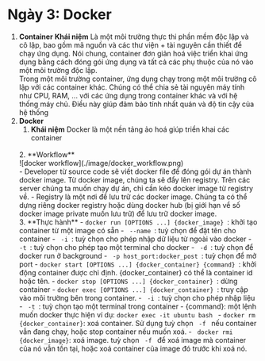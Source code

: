 # Ngày 3: Docker

1. **Container**
    **Khái niệm**
    Là một môi trường thực thi phần mềm độc lập và cô lập, bao gồm mã nguồn và các thư viện + tài nguyên cần thiết để chạy ứng dụng. Nói chung, container đơn giản hoá việc triển khai ứng dụng bằng cách đóng gói ứng dụng và tất cả các phụ thuộc của nó vào một môi trường độc lập.
    <br>
    Trong một môi trường container, ứng dụng chạy trong một môi trường cô lập với các container khác. Chúng có thể chia sẻ tài nguyên máy tính như CPU, RAM, ... với các ứng dụng trong container khác và với hệ thống máy chủ. Điều này giúp đảm bảo tính nhất quán và độ tin cậy của hệ thống
    <br>
2. **Docker**
    1. **Khái niệm**
    Docker là một nền tảng ảo hoá giúp triển khai các container
    <br>
    2. **Workflow**
    <br>
    ![docker workflow](./image/docker_workflow.png)
    <br>
    - Developer từ source code sẽ viết docker file để đóng gói dự án thành docker   image. Từ docker image, chúng ta sẽ đẩy lên registry. Trên các server chúng ta muốn chạy dự án, chỉ cần kéo docker image từ registry về.
    - Registry là một nơi để lưu trữ các docker image. Chúng ta có thể dựng riêng docker registry hoặc dùng docker hub (bị giới hạn về số docker image private muốn lưu trữ) để lưu trữ docker image.
    <br>
    3. **Thực hành**
        - <code>docker run [OPTIONS ...] {docker_image} </code>: khởi tạo container từ một image có sẵn
            - <code> --name </code>: tuỳ chọn để đặt tên cho container
            - <code> -i </code>: tuỳ chọn cho phép nhập dữ liệu từ ngoài vào docker
            - <code> -t </code>: tuỳ chọn cho phép tạo một terminal cho docker
            - <code> -d </code>: tuỳ chọn để docker  run ở background
            - <code> -p host_port:docker_post </code>: tuỳ chọn để mở port 
        - <code>docker start [OPTIONS ...] {docker_container} {command} </code>: khởi động container được chỉ định. {docker_container} có thể là container id hoặc tên. 
        - <code>docker stop [OPTIONS ...] {docker_container} </code>: dừng container
        - <code>docker exec [OPTIONS ...] {docker_container} </code>: truy cập vào môi trường bên trong container.
            - <code> -i </code>: tuỳ chọn cho phép nhập liệu
            - <code> -t </code>: tuỳ chọn tạo một terminal trong container
            - {command}: một lệnh muốn docker thực hiện
            ví dụ: <code>docker exec -it ubuntu bash </code>
        - <code>docker rm {docker_container}</code>: xoá container. Sử dụng tuỳ chọn <code> -f </code> nếu container vẫn đang chạy, hoặc stop container nếu muốn xoá.
        - <code> docker rmi {docker_image}</code>: xoá image. tuỳ chọn <code> -f </code> để xoá image mà container của nó vẫn tồn tại, hoặc xoá container của image đó trước khi xoá nó.

        

